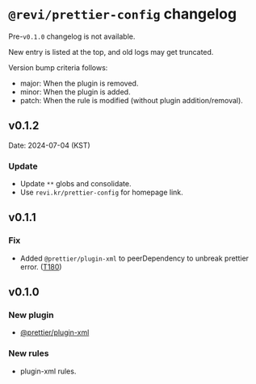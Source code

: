 # `@revi/prettier-config` changelog

Pre-`v0.1.0` changelog is not available.

New entry is listed at the top, and old logs may get truncated.

Version bump criteria follows:

- major: When the plugin is removed.
- minor: When the plugin is added.
- patch: When the rule is modified (without plugin addition/removal).

## v0.1.2

Date: 2024-07-04 (KST)

### Update

- Update `**` globs and consolidate.
- Use `revi.kr/prettier-config` for homepage link.

## v0.1.1

### Fix

- Added `@prettier/plugin-xml` to peerDependency to unbreak prettier error. ([T180](https://revi.xyz/t/180))

## v0.1.0

### New plugin

- [@prettier/plugin-xml](https://github.com/prettier/plugin-xml)

### New rules

- plugin-xml rules.
